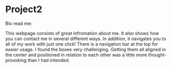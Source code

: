 # Project2

Bio read me:

This webpage consists of great infromation about me. It also shows how you can contact me in several different ways. In addition, it navigates you to all of my work with just one click! There is a navigation bar at the top for easier usage. I found the boxes very challenging. Getting them all aligned in the center and positioned in relation to each other was a little more thought-provoking than I had intended. 